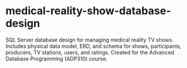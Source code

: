 # medical-reality-show-database-design
SQL Server database design for managing medical reality TV shows. Includes physical data model, ERD, and schema for shows, participants, producers, TV stations, users, and ratings. Created for the Advanced Database Programming (ADP310) course.
